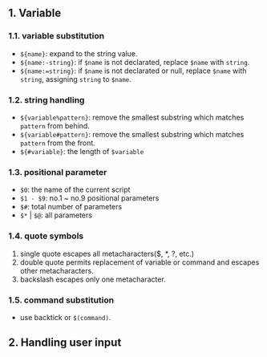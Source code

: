 ## 1. Variable

### 1.1. variable substitution
- `${name}`: expand to the string value.
- `${name:-string}`: if `$name` is not declarated, replace `$name` with `string`.
- `${name:=string}`: if `$name` is not declarated or null, replace `$name` with `string`, assigning `string` to `$name`.

### 1.2. string handling
- `${variable%pattern}`: remove the smallest substring which matches `pattern` from behind.
- `${variable#pattern}`: remove the smallest substring which matches `pattern` from the front.
- `${#variable}`: the length of `$variable`

### 1.3. positional parameter
- `$0`: the name of the current script
- `$1 - $9`: no.1 ~ no.9 positional parameters
- `$#`: total number of parameters
- `$*` | `$@`: all parameters

### 1.4. quote symbols
1. single quote escapes all metacharacters($, \*, ?, etc.)
2. double quote permits replacement of variable or command and escapes other metacharacters.
3. backslash escapes only one metacharacter.

### 1.5. command substitution
- use backtick or `$(command)`.

## 2. Handling user input
